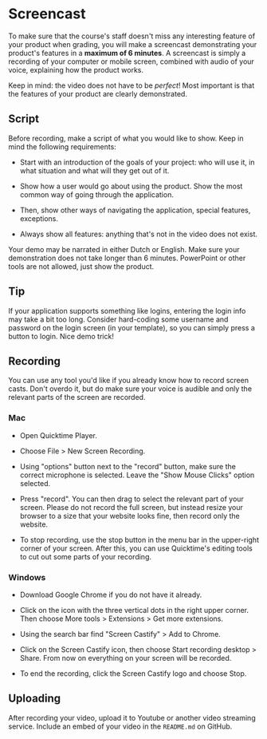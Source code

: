 # Screencast

To make sure that the course's staff doesn't miss any interesting feature of your product when grading, you will make a screencast demonstrating your product's features in a **maximum of 6 minutes**. A screencast is simply a recording of your computer or mobile screen, combined with audio of your voice, explaining how the product works.

Keep in mind: the video does not have to be *perfect*! Most important is that the features of your product are clearly demonstrated.

## Script

Before recording, make a script of what you would like to show. Keep in mind the following requirements:

* Start with an introduction of the goals of your project: who will use it, in what situation and what will they get out of it.

* Show how a user would go about using the product. Show the most common way of going through the application.

* Then, show other ways of navigating the application, special features, exceptions.

* Always show all features: anything that's not in the video does not exist.

Your demo may be narrated in either Dutch or English. Make sure your demonstration does not take longer than 6 minutes. PowerPoint or other tools are not allowed, just show the product.

## Tip

If your application supports something like logins, entering the login info may take a bit too long. Consider hard-coding some username and password on the login screen (in your template), so you can simply press a button to login. Nice demo trick!

## Recording

You can use any tool you'd like if you already know how to record screen casts. Don't overdo it, but do make sure your voice is audible and only the relevant parts of the screen are recorded.

### Mac

* Open Quicktime Player.

* Choose File > New Screen Recording.

* Using "options" button next to the "record" button, make sure the correct microphone is selected. Leave the "Show Mouse Clicks" option selected.

* Press "record". You can then drag to select the relevant part of your screen. Please do not record the full screen, but instead resize your browser to a size that your website looks fine, then record only the website.

* To stop recording, use the stop button in the menu bar in the upper-right corner of your screen. After this, you can use Quicktime's editing tools to cut out some parts of your recording.

### Windows

* Download Google Chrome if you do not have it already.

* Click on the icon with the three vertical dots in the right upper corner. Then choose More tools > Extensions > Get more extensions.

* Using the search bar find "Screen Castify" > Add to Chrome.

* Click on the Screen Castify icon, then choose Start recording desktop > Share. From now on everything on your screen will be recorded.

* To end the recording, click the Screen Castify logo and choose Stop.

## Uploading

After recording your video, upload it to Youtube or another video streaming service. Include an embed of your video in the `README.md` on GitHub.
